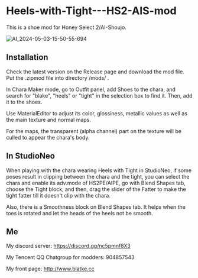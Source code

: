 # Heels-with-Tight---HS2-AIS-mod
This is a shoe mod for Honey Select 2/AI-Shoujo.

![AI_2024-05-03-15-50-55-694](https://github.com/Blatke/Heels-with-Tight---HS2-AIS-mod/assets/125734582/181db1ce-c188-4af0-b289-a16e5998a77f)

## Installation
Check the latest version on the Release page and download the mod file. Put the .zipmod file into directory /mods/ .

In Chara Maker mode, go to Outfit panel, add Shoes to the chara, and search for "blake", "heels" or "tight" in the selection box to find it. 
Then, add it to the shoes.

Use MaterialEditor to adjust its color, glossiness, metallic values as well as the main texture and normal maps.

For the maps, the transparent (alpha channel) part on the texture will be culled to appear the chara's body.

## In StudioNeo
When playing with the chara wearing Heels with Tight in StudioNeo, if some poses result in clipping between the chara and the tight, you can select the chara and enable its adv.mode of HS2PE/AIPE, go with Blend Shapes tab, choose the Tight block, and then, drag the slider of the Fatter to make the tight fatter till it doesn't clip with the chara.

Also, there is a Smoothness block on Blend Shapes tab. It helps when the toes is rotated and let the heads of the heels not be smooth.

## Me
My discord server: https://discord.gg/nc5pmnf8X3

My Tencent QQ Chatgroup for modders: 904857543

My front page: http://www.blatke.cc

